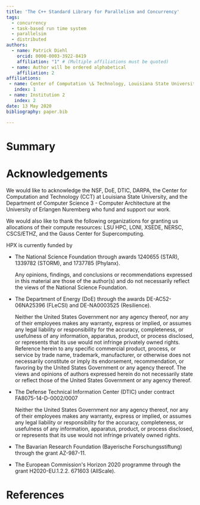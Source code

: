 ```yaml
---
title: 'The C++ Standard Library for Parallelism and Concurrency'
tags:
  - concurrency
  - task-based run time system
  - parallelsim
  - distributed  
authors:
  - name: Patrick Diehl
    orcid: 0000-0003-3922-8419
    affiliation: "1" # (Multiple affiliations must be quoted)
  - name: Author will be ordered alphabetical 
    affiliation: 2
affiliations:
 - name: Center of Computation \& Technology, Louisiana State University 
   index: 1
 - name: Institution 2
   index: 2
date: 13 May 2020
bibliography: paper.bib

---
```


# Summary



# Acknowledgements

We would like to acknowledge the NSF, DoE, DTIC, DARPA, the Center for
Computation and Technology (CCT) at Louisiana State University, and the
Department of Computer Science 3 - Computer Architecture at the University of
Erlangen Nuremberg who fund and support our work.

We would also like to thank the following organizations for granting us
allocations of their compute resources: LSU HPC, LONI, XSEDE, NERSC, CSCS/ETHZ,
and the Gauss Center for Supercomputing.

HPX is currently funded by

* The National Science Foundation through awards 1240655 (STAR), 1339782
  (STORM), and 1737785 (Phylanx).

  Any opinions, findings, and conclusions or recommendations expressed in this
  material are those of the author(s) and do not necessarily reflect the views
  of the National Science Foundation.

* The Department of Energy (DoE) through the awards DE-AC52-06NA25396 (FLeCSI)
  and DE-NA0003525 (Resilience).

  Neither the United States Government nor any agency thereof, nor any of their
  employees makes any warranty, express or implied, or assumes any legal
  liability or responsibility for the accuracy, completeness, or usefulness of
  any information, apparatus, product, or process disclosed, or represents that
  its use would not infringe privately owned rights. Reference herein to any
  specific commercial product, process, or service by trade name, trademark,
  manufacturer, or otherwise does not necessarily constitute or imply its
  endorsement, recommendation, or favoring by the United States Government or
  any agency thereof. The views and opinions of authors expressed herein do not
  necessarily state or reflect those of the United States Government or any
  agency thereof.

* The Defense Technical Information Center (DTIC) under contract
  FA8075-14-D-0002/0007

  Neither the United States Government nor any agency thereof, nor any of their
  employees makes any warranty, express or implied, or assumes any legal
  liability or responsibility for the accuracy, completeness, or usefulness of
  any information, apparatus, product, or process disclosed, or represents that
  its use would not infringe privately owned rights.

* The Bavarian Research Foundation (Bayerische Forschungsstiftung) through the
  grant AZ-987-11.

* The European Commission's Horizon 2020 programme through the grant
  H2020-EU.1.2.2. 671603 (AllScale).

# References
